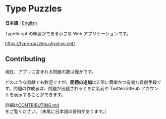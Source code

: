 # Type Puzzles

**日本語** | [English](./README.md)

TypeScript の練習ができる小さな Web アプリケーションです。

https://type-puzzles.uhyohyo.net/

## Contributing

現在、アプリに含まれる問題の数は僅かです。

どのような貢献でも歓迎ですが、**問題の追加**は非常に簡単かつ有効な貢献手段です。問題の作成者は、問題が出題されるときに名前や Twitter/GitHub アカウントを表示することができます。

詳細は[CONTRIBUTING.md](./CONTRIBUTING.md)をご覧ください。（末尾に日本語の要約があります。）
